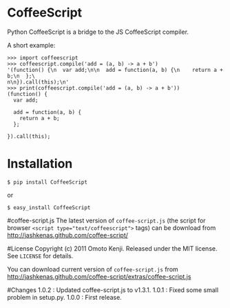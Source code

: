 CoffeeScript
============
Python CoffeeScript is a bridge to the JS CoffeeScript compiler. 

A short example:

    >>> import coffeescript
    >>> coffeescript.compile('add = (a, b) -> a + b')
    '(function() {\n  var add;\n\n  add = function(a, b) {\n    return a + b;\n  };\
    n\n}).call(this);\n'
    >>> print(coffeescript.compile('add = (a, b) -> a + b'))
    (function() {
      var add;
    
      add = function(a, b) {
        return a + b;
      };
    
    }).call(this);


# Installation

    $ pip install CoffeeScript

or
    
    $ easy_install CoffeeScript


#coffee-script.js
The latest version of `coffee-script.js` (the script for browser `<script type="text/coffeescript">` tags)
can be download from http://jashkenas.github.com/coffee-script/

#License
Copyright (c) 2011 Omoto Kenji.
Released under the MIT license. See `LICENSE` for details.

You can download current version of `coffee-script.js` from 
http://jashkenas.github.com/coffee-script/extras/coffee-script.js

#Changes
1.0.2 
: Updated coffee-script.js to v1.3.1.
1.0.1
: Fixed some small problem in setup.py.
1.0.0
: First release.

